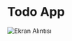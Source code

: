 # Todo App
![Ekran Alıntısı](https://user-images.githubusercontent.com/56413015/105616356-592ecd00-5de7-11eb-8aa8-339596b1326b.PNG)
